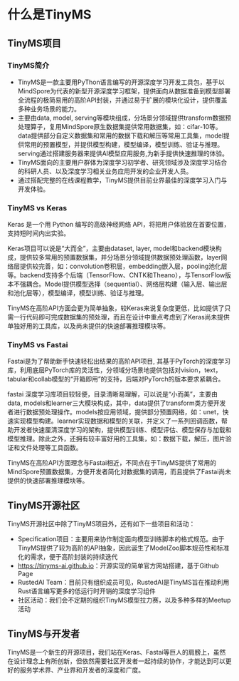 # 什么是TinyMS

## TinyMS项目

### TinyMS简介

* TinyMS是一款主要用PyThon语言编写的开源深度学习开发工具包，基于以MindSpore为代表的新型开源深度学习框架，提供面向从数据准备到模型部署全流程的极简易用的高阶API封装，并通过易于扩展的模块化设计，提供覆盖多种业务场景的能力。
* 主要由data, model, serving等模块组成，分场景分领域提供transform数据预处理算子，复用MindSpore原生数据集提供常用数据集，如：cifar-10等。data提供部分自定义数据集和常用的数据下载和解压等常用工具集，model提供常用的预置模型，并提供模型构建，模型编译，模型训练、验证与推理。serving通过搭建服务器来提供AI模型应用服务,为新手提供快速推理的体验。
* TinyMS面向的主要用户群体为深度学习初学者、研究领域涉及深度学习结合的科研人员、以及深度学习相关业务应用开发的企业开发人员。
* 通过搭配完整的在线课程教学，TinyMS提供目前业界最佳的深度学习入门与开发体验。

### TinyMS vs Keras

Keras 是一个用 Python 编写的高级神经网络 API，将把用户体验放在首要位置，支持短时间内出实验。

Keras项目可以说是“大而全”，主要由dataset, layer, model和backend模块构成，提供较多常用的预置数据集，并分场景分领域提供数据预处理函数，layer网络层提供较完善，如：convolution卷积层，embedding嵌入层，pooling池化层等。backend支持多个后端（TensorFlow、CNTK和Theano），与TensorFlow版本不强耦合。Model提供模型选择（sequential）、网络层构建（输入层、输出层和池化层等），模型编译，模型训练、验证与推理。

TinyMS在高阶API方面会更为简单抽象，较Keras来说复杂度更低，比如提供了只需一行代码即可完成数据集的预处理，而且在设计中重点考虑到了Keras尚未提供单独好用的工具库，以及尚未提供的快速部署推理模块等。

### TinyMS vs Fastai

Fastai是为了帮助新手快速轻松出结果的高阶API项目, 其基于PyTorch的深度学习库，利用底层PyTorch库的灵活性，分领域分场景地提供包括对vision，text，tabular和collab模型的“开箱即用”的支持，后端对PyTorch的版本要求紧耦合。

fastai 深度学习库项目较轻便，目录清晰易理解，可以说是“小而美”，主要由data, models和learner三大模块构成，其中，data提供了transform类方便开发者进行数据预处理操作。models按应用领域，提供部分预置网络，如：unet，快速实现模型构建。learner实现数据和模型的关联，并定义了一系列回调函数，帮助开发者快速厘清深度学习的架构，提供模型训练、模型评估、模型保存与加载和模型推理。除此之外，还拥有较丰富好用的工具集，如：数据下载，解压，图片验证和文件处理等工具函数。

TinyMS在高阶API方面理念与Fastai相近，不同点在于TinyMS提供了常用的MindSpore预置数据集，方便开发者简化对数据集的调用，而且提供了Fastai尚未提供的快速部署推理模块等。

## TinyMS开源社区

TinyMS开源社区中除了TinyMS项目外，还有如下一些项目和活动：
* Specification项目：主要用来协作制定面向模型训练脚本的格式规范。由于TinyMS提供了较为高阶的API抽象，因此诞生了ModelZoo脚本规范性和标准化的需求，便于高阶封装的持续迭代
* <https://tinyms-ai.github.io>：开源实现的简单官方网站搭建，基于Github Page
* RustedAI Team：目前只有组织成员可见，RustedAI是TinyMS旨在推动利用Rust语言编写更多的低运行时开销的深度学习组件
* 社区活动：我们会不定期的组织TinyMS模型拉力赛，以及多种多样的Meetup活动

## TinyMS与开发者

TinyMS是一个新生的开源项目，我们站在Keras、Fastai等巨人的肩膀上，虽然在设计理念上有所创新，但依然需要社区开发者一起持续的协作，才能达到可以更好的服务学术界、产业界和开发者的深度和广度。
